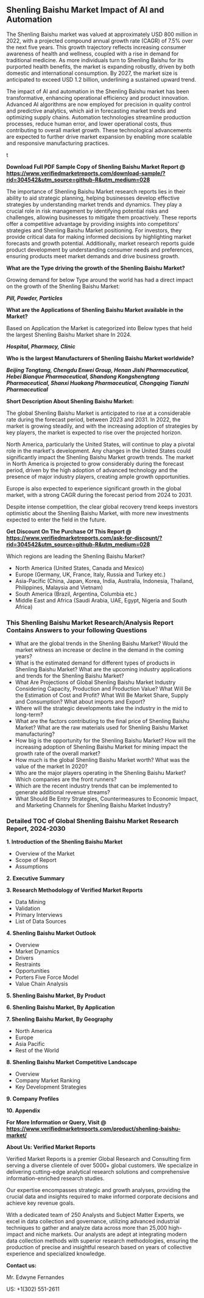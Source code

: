 <h2>Shenling Baishu Market Impact of AI and Automation</h2><p>The Shenling Baishu market was valued at approximately USD 800 million in 2022, with a projected compound annual growth rate (CAGR) of 7.5% over the next five years. This growth trajectory reflects increasing consumer awareness of health and wellness, coupled with a rise in demand for traditional medicine. As more individuals turn to Shenling Baishu for its purported health benefits, the market is expanding robustly, driven by both domestic and international consumption. By 2027, the market size is anticipated to exceed USD 1.2 billion, underlining a sustained upward trend.</p><p>The impact of AI and automation in the Shenling Baishu market has been transformative, enhancing operational efficiency and product innovation. Advanced AI algorithms are now employed for precision in quality control and predictive analytics, which aid in forecasting market trends and optimizing supply chains. Automation technologies streamline production processes, reduce human error, and lower operational costs, thus contributing to overall market growth. These technological advancements are expected to further drive market expansion by enabling more scalable and responsive manufacturing practices.</p>t</p><p id="" class=""><strong>Download Full PDF Sample Copy of Shenling Baishu Market Report @ <a href="https://www.verifiedmarketreports.com/download-sample/?rid=304542&utm_source=github-R&utm_medium=028" target="_blank">https://www.verifiedmarketreports.com/download-sample/?rid=304542&utm_source=github-R&utm_medium=028</a></strong></p><p>The importance of&nbsp;Shenling Baishu Market research reports lies in their ability to aid strategic planning, helping businesses develop effective strategies by understanding market trends and dynamics. They play a crucial role in risk management by identifying potential risks and challenges, allowing businesses to mitigate them proactively. These reports offer a competitive advantage by providing insights into competitors' strategies and Shenling Baishu Market positioning. For investors, they provide critical data for making informed decisions by highlighting market forecasts and growth potential. Additionally, market research reports guide product development by understanding consumer needs and preferences, ensuring products meet market demands and drive business growth.</p><p><strong>What are the&nbsp;Type driving the growth of the Shenling Baishu Market?</strong></p><p id="" class="">Growing demand for below Type around the world has had a direct impact on the growth of the Shenling Baishu Market:</p><em><strong>Pill, Powder, Particles</strong></em></p><strong>What are the&nbsp;Applications&nbsp;of Shenling Baishu Market available in the Market?</strong></p><p id="" class="">Based on Application the Market is categorized into Below types that held the largest Shenling Baishu Market share In 2024.</p><em><strong>Hospital, Pharmacy, Clinic</strong></em></p><strong>Who is the largest Manufacturers of Shenling Baishu Market worldwide?</strong></p><p><em><strong>Beijing Tongtang, Chengdu Enwei Group, Henan Jishi Pharmaceutical, Hebei Bianque Pharmaceutical, Shandong Kongshengtang Pharmaceutical, Shanxi Huakang Pharmaceutical, Chongqing Tianzhi Pharmaceutical</strong></em></p><p id="" class=""><strong>Short Description About Shenling Baishu Market:</strong></p><p>The global Shenling Baishu Market is anticipated to rise at a considerable rate during the forecast period, between 2023 and 2031. In 2022, the market is growing steadily, and with the increasing adoption of strategies by key players, the market is expected to rise over the projected horizon.</p><p>North America, particularly the United States, will continue to play a pivotal role in the market's development. Any changes in the United States could significantly impact the Shenling Baishu Market growth trends. The market in North America is projected to grow considerably during the forecast period, driven by the high adoption of advanced technology and the presence of major industry players, creating ample growth opportunities.</p><p>Europe is also expected to experience significant growth in the global market, with a strong CAGR during the forecast period from 2024 to 2031.</p><p>Despite intense competition, the clear global recovery trend keeps investors optimistic about the Shenling Baishu Market, with more new investments expected to enter the field in the future.</p><p id="" class=""><strong>Get Discount On The Purchase Of This Report @ <a href="https://www.verifiedmarketreports.com/ask-for-discount/?rid=304542&utm_source=github-R&utm_medium=028" target="_blank">https://www.verifiedmarketreports.com/ask-for-discount/?rid=304542&utm_source=github-R&utm_medium=028</a></strong></p>Which regions are leading the Shenling Baishu Market?</p><ul><li>North America (United States, Canada and Mexico)</li><li>Europe (Germany, UK, France, Italy, Russia and Turkey etc.)</li><li>Asia-Pacific (China, Japan, Korea, India, Australia, Indonesia, Thailand, Philippines, Malaysia and Vietnam)</li><li>South America (Brazil, Argentina, Columbia etc.)</li><li>Middle East and Africa (Saudi Arabia, UAE, Egypt, Nigeria and South Africa)</li></ul><h3 id="" class="">This Shenling Baishu Market Research/Analysis Report Contains Answers to your following Questions</h3><ul><li>What are the global trends in the Shenling Baishu Market? Would the market witness an increase or decline in the demand in the coming years?</li><li>What is the estimated demand for different types of products in Shenling Baishu Market? What are the upcoming industry applications and trends for the Shenling Baishu Market?</li><li>What Are Projections of Global Shenling Baishu Market Industry Considering Capacity, Production and Production Value? What Will Be the Estimation of Cost and Profit? What Will Be Market Share, Supply and Consumption? What about imports and Export?</li><li>Where will the strategic developments take the industry in the mid to long-term?</li><li>What are the factors contributing to the final price of Shenling Baishu Market? What are the raw materials used for Shenling Baishu Market manufacturing?</li><li>How big is the opportunity for the Shenling Baishu Market? How will the increasing adoption of Shenling Baishu Market for mining impact the growth rate of the overall market?</li><li>How much is the global Shenling Baishu Market worth? What was the value of the market In 2020?</li><li>Who are the major players operating in the Shenling Baishu Market? Which companies are the front runners?</li><li>Which are the recent industry trends that can be implemented to generate additional revenue streams?</li><li>What Should Be Entry Strategies, Countermeasures to Economic Impact, and Marketing Channels for Shenling Baishu Market Industry?</li></ul><h3 id="" class="">Detailed TOC of Global Shenling Baishu Market Research Report, 2024-2030</h3><p id="" class=""><strong>1. Introduction of the Shenling Baishu Market</strong></p><ul><li>Overview of the Market</li><li>Scope of Report</li><li>Assumptions</li></ul><p id="" class=""><strong>2. Executive Summary</strong></p><p id="" class=""><strong>3. Research Methodology of Verified Market Reports</strong></p><ul><li>Data Mining</li><li>Validation</li><li>Primary Interviews</li><li>List of Data Sources</li></ul><p id="" class=""><strong>4. Shenling Baishu Market Outlook</strong></p><ul><li>Overview</li><li>Market Dynamics</li><li>Drivers</li><li>Restraints</li><li>Opportunities</li><li>Porters Five Force Model</li><li>Value Chain Analysis</li></ul><p id="" class=""><strong>5. Shenling Baishu Market, By Product</strong></p><p id="" class=""><strong>6. Shenling Baishu Market, By Application</strong></p><p id="" class=""><strong>7. Shenling Baishu Market, By Geography</strong></p><ul><li>North America</li><li>Europe</li><li>Asia Pacific</li><li>Rest of the World</li></ul><p id="" class=""><strong>8. Shenling Baishu Market Competitive Landscape</strong></p><ul><li>Overview</li><li>Company Market Ranking</li><li>Key Development Strategies</li></ul><p id="" class=""><strong>9. Company Profiles</strong></p><p id="" class=""><strong>10. Appendix</strong></p><p id="" class=""><strong>For More Information or Query, Visit @ <a href="https://www.verifiedmarketreports.com/product/shenling-baishu-market/" target="_blank">https://www.verifiedmarketreports.com/product/shenling-baishu-market/</a></strong></p><p id="" class=""><strong>About Us: Verified Market Reports</strong></p><p id="" class="">Verified Market Reports is a premier Global Research and Consulting firm serving a diverse clientele of over 5000+ global customers. We specialize in delivering cutting-edge analytical research solutions and comprehensive information-enriched research studies.</p><p id="" class="">Our expertise encompasses strategic and growth analyses, providing the crucial data and insights required to make informed corporate decisions and achieve key revenue goals.</p><p id="" class="">With a dedicated team of 250 Analysts and Subject Matter Experts, we excel in data collection and governance, utilizing advanced industrial techniques to gather and analyze data across more than 25,000 high-impact and niche markets. Our analysts are adept at integrating modern data collection methods with superior research methodologies, ensuring the production of precise and insightful research based on years of collective experience and specialized knowledge.</p><p id="" class=""><strong>Contact us:</strong></p><p id="" class="">Mr. Edwyne Fernandes</p><p id="" class="">US: +1(302) 551-2611</p>